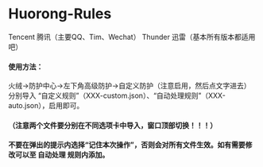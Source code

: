 # Huorong-Rules
Tencent 腾讯（主要QQ、Tim、Wechat）
Thunder 迅雷（基本所有版本都适用吧）

#### 使用方法：

火绒->防护中心->左下角高级防护->自定义防护（注意启用，然后点文字进去）
分别导入 “自定义规则”（XXX-custom.json）、“自动处理规则”（XXX-auto.json），启用即可。

#### （注意两个文件要分别在不同选项卡中导入，窗口顶部切换！！！）

#### 不要在弹出的提示内选择“记住本次操作”，否则会对所有文件生效。如有需要修改可以至 自动处理 规则内添加。
